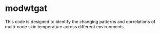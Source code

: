 # modwtgat
This code is designed to identify the changing patterns and correlations of multi-node skin temperature across different environments.
